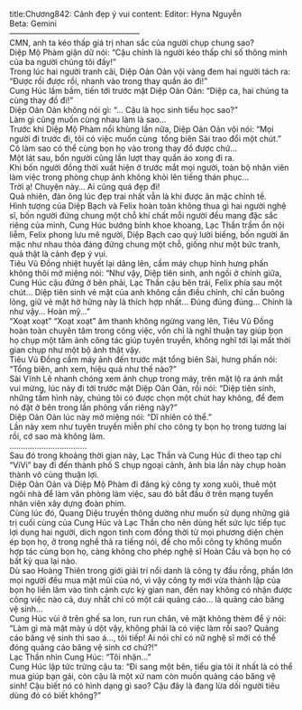 title:Chương842: Cảnh đẹp ý vui
content:
Editor: Hyna Nguyễn<br>Beta: Gemini<br>————————————————–<br>CMN, anh ta kéo thấp giá trị nhan sắc của người chụp chung sao?<br>Diệp Mộ Phàm giận dữ nói: “Cậu chính là người kéo thấp chỉ số thông minh của ba người chúng tôi đấy!”<br>Trong lúc hai người tranh cãi, Diệp Oản Oản vội vàng đem hai người tách ra: “Được rồi được rồi, nhanh vào trong thay quần áo đi!”<br>Cung Húc lầm bầm, tiến tới trước mặt Diệp Oản Oản: “Diệp ca, hai chúng ta cùng thay đồ đi!”<br>Diệp Oản Oản không nói gì: “… Cậu là học sinh tiểu học sao?”<br>Làm gì cũng muốn cùng nhau làm là sao…<br>Trước khi Diệp Mộ Phàm nổi khùng lần nữa, Diệp Oản Oản vội nói: “Mọi người đi trước đi, tôi có việc muốn cùng  tổng biên Sài trao đổi một chút.”<br>Cô làm sao có thể cùng bọn họ vào trong thay đồ được chứ…<br>Một lát sau, bốn người cũng lần lượt thay quần áo xong đi ra.<br>Khi bốn người đồng thời xuất hiện ở trước mắt mọi người, toàn bộ nhân viên làm việc trong phòng chụp ảnh không khỏi lên tiếng thán phục…<br>Trời ạ! Chuyện này… Ai cũng quá đẹp đi!<br>Quả nhiên, đàn ông lúc đẹp trai nhất vẫn là khi được ăn mặc chỉnh tề.<br>Hình tượng của Diệp Bạch và Felix hoàn toàn không thua gì hai người nghệ sĩ, bốn người đứng chung một chỗ khí chất mỗi người đều mang đặc sắc riêng của mình, Cung Húc bướng bỉnh khoe khoang, Lạc Thần trầm ổn nội liễm, Felix phong lưu mê người, Diệp Bạch cao quý lười biếng, bốn người ăn mặc như nhau thỏa đáng đứng chung một chỗ, giống như một bức tranh, quả thật là cảnh đẹp ý vui.<br>Tiêu Vũ Đồng nhiệt huyết lại dâng lên, cầm máy chụp hình hưng phấn không thôi mở miệng nói: “Như vậy, Diệp tiên sinh, anh ngồi ở chính giữa, Cung Húc cậu đứng ở bên phải, Lạc Thần cậu bên trái, Felix phía sau một chút… Diệp tiên sinh vẻ mặt của anh không cần điều chỉnh, chỉ cần buông lỏng, giữ vẻ mặt hờ hửng này là thích hợp nhất… Đúng đúng đúng… Chính là như vậy… Hoàn mỹ…”<br>“Xoạt xoạt” “Xoạt xoạt” âm thanh không ngừng vang lên, Tiêu Vũ Đồng hoàn toàn chuyên tâm trong công việc, vốn chỉ là nghĩ thuận tay giúp bọn họ chụp một tấm ảnh công tác giúp tuyên truyền, không nghĩ tới lại mất thời gian chụp như một bộ ảnh thật vậy.<br>Tiêu Vũ Đồng cầm máy ảnh đến trước mặt tổng biên Sài, hưng phấn nói: “Tổng biên, anh xem, hiệu quả như thế nào?”<br>Sài Vĩnh Lê nhanh chóng xem ảnh chụp trong máy, trên mặt lộ ra ánh mắt vui mừng, lúc này đi tới trước mặt Diệp Oản Oản, rồi nói: “Diệp tiên sinh, những tấm hình này, chúng tôi có được chọn một chút hay không, để đem nó đặt ở bên trong lần phỏng vấn riêng này?”<br>Diệp Oản Oản lúc này mở miệng nói: “Dĩ nhiên có thể.”<br>Lần này xem như tuyên truyền miễn phí cho công ty bọn họ trong tương lai rồi, cớ sao mà không làm.<br>…………………………….<br>Sau đó trong khoảng thời gian này, Lạc Thần và Cung Húc đi theo tạp chí “ViVi” bay đi đến thành phố S chụp ngoại cảnh, ảnh bìa lần này chụp hoàn thành vô cùng thuận lợi.<br>Diệp Oản Oản và Diệp Mộ Phàm đi đăng ký công ty xong xuôi, thuê một ngôi nhà để làm văn phòng làm việc, sau đó bắt đầu ở trên mạng tuyển nhân viên xây dựng đoàn phim.<br>Cùng lúc đó, Quang Diệu truyền thông dường như muốn sử dụng những giá trị cuối cùng của Cung Húc và Lạc Thần cho nên dùng hết sức lực tiếp tục lợi dụng hai người, dich ngon tinh com đồng thời từ mọi phương diện chèn ép bọn họ, ở trong nghề thả ra tiếng nói, để cho mỗi công ty không muốn hợp tác cùng bọn họ, càng không cho phép nghệ sĩ Hoàn Cầu và bọn họ có bất kỳ qua lại nào.<br>Dù sao Hoàng Thiên trong giới giải trí nổi danh là công ty đầu rồng, phần lớn mọi người đều mua mặt mũi của nó, vì vậy công ty mới vừa thành lập của bọn họ liền lâm vào tình cảnh cực kỳ gian nan, đến nay không có nhận được công việc nào cả, duy nhất chỉ có một cái quảng cáo… là quảng cáo băng vệ sinh…<br>Cung Húc vùi ở trên ghế sa lon, run run chân, vẻ mặt không thèm để ý nói: “Làm gì mà mặt mày ủ dột vậy, không phải là có việc làm rồi sao? Quảng cáo băng vệ sinh thì sao á…, tôi tiếp! Ai nói chỉ có nữ nghệ sĩ mới có thể đóng quảng cáo băng vệ sinh cơ chứ?!”<br>Lạc Thần nhìn Cung Húc: “Tôi nhận…”<br>Cung Húc lập tức trừng cậu ta: “Đi sang một bên, tiểu gia tôi ít nhất là có thể mua giúp bạn gái, còn cậu là một xử nam còn muốn quảng cáo băng vệ sinh! Cậu biết nó có hình dạng gì sao? Cậu đây là đang lừa dối người tiêu dùng đó có biết không?”